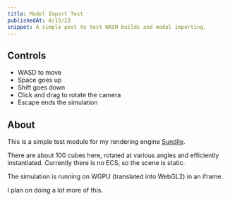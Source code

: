 ```yaml
---
title: Model Import Test
publishedAt: 4/13/23
snippet: A simple post to test WASM builds and model importing.
---
```


## Controls

- WASD to move
- Space goes up
- Shift goes down
- Click and drag to rotate the camera
- Escape ends the simulation

## About

This is a simple test module for my rendering engine [Sundile](https://github.com/ada-x64/sundile_rs).

There are about 100 cubes here, rotated at various angles and efficiently instantiated.
Currently there is no ECS, so the scene is static.

The simulation is running on WGPU (translated into WebGL2) in an iframe.

I plan on doing a lot more of this.
